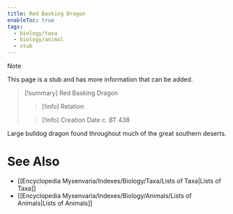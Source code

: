 ```yaml
---
title: Red Basking Dragon
enableToc: true
tags:
  - biology/taxa
  - biology/animal
  - stub
---
```


> [!note]
> This page is a stub and has more information that can be added.

> [!summary] Red Basking Dragon
> > [!info] Relation
>
> > [!info] Creation Date
> > c. BT 438

Large bulldog dragon found throughout much of the great southern deserts.

# See Also
- [[Encyclopedia Mysenvaria/Indexes/Biology/Taxa/Lists of Taxa|Lists of Taxa]]
- [[Encyclopedia Mysenvaria/Indexes/Biology/Animals/Lists of Animals|Lists of Animals]]
